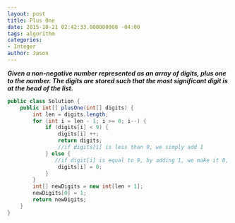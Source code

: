 ```yaml
---
layout: post
title: Plus One
date: 2015-10-21 02:42:33.000000000 -04:00
tags: algorithm
categories:
- Integer
author: Jason
---
```

<p><strong><em>Given a non-negative number represented as an array of digits, plus one to the number. The digits are stored such that the most significant digit is at the head of the list.</em></strong></p>


``` java
public class Solution {
    public int[] plusOne(int[] digits) {
        int len = digits.length;
        for (int i = len - 1; i >= 0; i--) {
            if (digits[i] < 9) {
                digits[i] ++;
                return digits;
                //if digits[i] is less than 9, we simply add 1
            } else {
               //if digit[i] is equal to 9, by adding 1, we make it 0, and since return is not executed at digits[i-1], digit[i-1] == 9
                digits[i] = 0;
            }
        }
        int[] newDigits = new int[len + 1];
        newDigits[0] = 1;
        return newDigits;
    }
}
```
